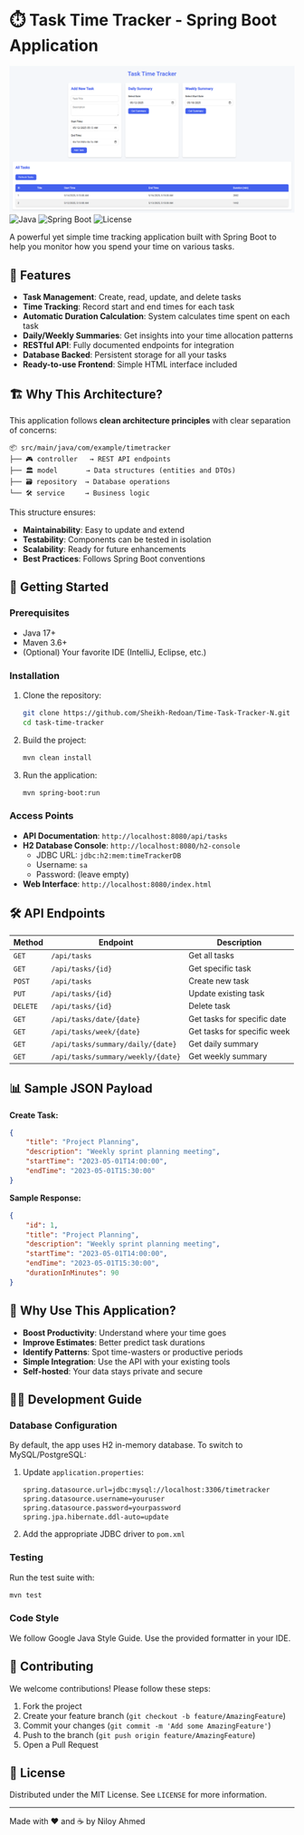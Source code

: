 # ⏱️ Task Time Tracker - Spring Boot Application



![RoomEase Banner](Task-Time-Tracker.png)  
![Java](https://img.shields.io/badge/Java-17-blue)
![Spring Boot](https://img.shields.io/badge/Spring%20Boot-3.1-green)
![License](https://img.shields.io/badge/License-MIT-yellow)

A powerful yet simple time tracking application built with Spring Boot to help you monitor how you spend your time on various tasks.

## 🌟 Features

- **Task Management**: Create, read, update, and delete tasks
- **Time Tracking**: Record start and end times for each task
- **Automatic Duration Calculation**: System calculates time spent on each task
- **Daily/Weekly Summaries**: Get insights into your time allocation patterns
- **RESTful API**: Fully documented endpoints for integration
- **Database Backed**: Persistent storage for all your tasks
- **Ready-to-use Frontend**: Simple HTML interface included

## 🏗️ Why This Architecture?

This application follows **clean architecture principles** with clear separation of concerns:

```
📦 src/main/java/com/example/timetracker
├── 🎮 controller   → REST API endpoints
├── 🏛️ model       → Data structures (entities and DTOs)
├── 🗃️ repository  → Database operations
└── 🛠️ service     → Business logic
```

This structure ensures:
- **Maintainability**: Easy to update and extend
- **Testability**: Components can be tested in isolation
- **Scalability**: Ready for future enhancements
- **Best Practices**: Follows Spring Boot conventions

## 🚀 Getting Started

### Prerequisites

- Java 17+
- Maven 3.6+
- (Optional) Your favorite IDE (IntelliJ, Eclipse, etc.)

### Installation

1. Clone the repository:
   ```bash
   git clone https://github.com/Sheikh-Redoan/Time-Task-Tracker-N.git
   cd task-time-tracker
   ```

2. Build the project:
   ```bash
   mvn clean install
   ```

3. Run the application:
   ```bash
   mvn spring-boot:run
   ```

### Access Points

- **API Documentation**: `http://localhost:8080/api/tasks`
- **H2 Database Console**: `http://localhost:8080/h2-console`
  - JDBC URL: `jdbc:h2:mem:timeTrackerDB`
  - Username: `sa`
  - Password: (leave empty)
- **Web Interface**: `http://localhost:8080/index.html`

## 🛠️ API Endpoints

| Method | Endpoint | Description |
|--------|----------|-------------|
| `GET` | `/api/tasks` | Get all tasks |
| `GET` | `/api/tasks/{id}` | Get specific task |
| `POST` | `/api/tasks` | Create new task |
| `PUT` | `/api/tasks/{id}` | Update existing task |
| `DELETE` | `/api/tasks/{id}` | Delete task |
| `GET` | `/api/tasks/date/{date}` | Get tasks for specific date |
| `GET` | `/api/tasks/week/{date}` | Get tasks for specific week |
| `GET` | `/api/tasks/summary/daily/{date}` | Get daily summary |
| `GET` | `/api/tasks/summary/weekly/{date}` | Get weekly summary |

## 📊 Sample JSON Payload

**Create Task:**
```json
{
    "title": "Project Planning",
    "description": "Weekly sprint planning meeting",
    "startTime": "2023-05-01T14:00:00",
    "endTime": "2023-05-01T15:30:00"
}
```

**Sample Response:**
```json
{
    "id": 1,
    "title": "Project Planning",
    "description": "Weekly sprint planning meeting",
    "startTime": "2023-05-01T14:00:00",
    "endTime": "2023-05-01T15:30:00",
    "durationInMinutes": 90
}
```

## 🌈 Why Use This Application?

- **Boost Productivity**: Understand where your time goes
- **Improve Estimates**: Better predict task durations
- **Identify Patterns**: Spot time-wasters or productive periods
- **Simple Integration**: Use the API with your existing tools
- **Self-hosted**: Your data stays private and secure

## 🧑‍💻 Development Guide

### Database Configuration

By default, the app uses H2 in-memory database. To switch to MySQL/PostgreSQL:

1. Update `application.properties`:
   ```properties
   spring.datasource.url=jdbc:mysql://localhost:3306/timetracker
   spring.datasource.username=youruser
   spring.datasource.password=yourpassword
   spring.jpa.hibernate.ddl-auto=update
   ```

2. Add the appropriate JDBC driver to `pom.xml`

### Testing

Run the test suite with:
```bash
mvn test
```

### Code Style

We follow Google Java Style Guide. Use the provided formatter in your IDE.

## 🤝 Contributing

We welcome contributions! Please follow these steps:

1. Fork the project
2. Create your feature branch (`git checkout -b feature/AmazingFeature`)
3. Commit your changes (`git commit -m 'Add some AmazingFeature'`)
4. Push to the branch (`git push origin feature/AmazingFeature`)
5. Open a Pull Request

## 📜 License

Distributed under the MIT License. See `LICENSE` for more information.

---

Made with ❤️ and ☕ by Niloy Ahmed
